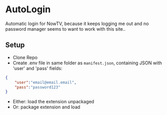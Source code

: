 # AutoLogin
Automatic login for NowTV, because it keeps logging me out and no password manager seems to want to work with this site..

## Setup
 - Clone Repo
 - Create .env file in same folder as `manifest.json`, containing JSON with 'user' and 'pass' fields:
 
```json
{
    "user":"email@email.email",
    "pass":"password123"
}
```

 - Either: load the extension unpackaged
 - Or: package extension and load
